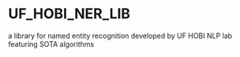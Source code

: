 # UF_HOBI_NER_LIB
a library for named entity recognition developed by UF HOBI NLP lab featuring SOTA algorithms
